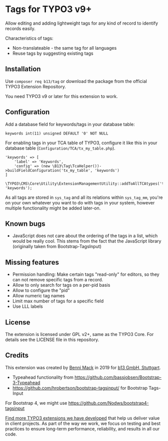 # Tags for TYPO3 v9+

Allow editing and adding lightweight tags for any kind of record to identify records easily.

Characteristics of tags:
- Non-translateable - the same tag for all languages
- Reuse tags by suggesting existing tags


## Installation

Use `composer req b13/tag` or download the package from the official TYPO3 Extension Repository.

You need TYPO3 v9 or later for this extension to work.

## Configuration

Add a database field for keywords/tags in your database table:

    keywords int(11) unsigned DEFAULT '0' NOT NULL

For enabling tags in your TCA table of TYPO3, configure it like this in your database table (`Configuration/TCA/tx_my_table.php`).

    'keywords' => [
        'label' => 'Keywords',
        'config' => (new \B13\Tag\TcaHelper())->buildFieldConfiguration('tx_my_table', 'keywords')
    ]

    \TYPO3\CMS\Core\Utility\ExtensionManagementUtility::addToAllTCAtypes('tx_my_table', 'keywords');

As all tags are stored in `sys_tag` and all its relations within `sys_tag_mm`, you're on your own whatever
you want to do with tags in your system, however multiple functionality might be added later-on.

## Known bugs
* JavaScript does not care about the ordering of the tags in a list, which would be really cool. This stems
from the fact that the JavaScript library (originally taken from Bootstrap-TagsInput)

## Missing features
* Permission handling: Make certain tags "read-only" for editors, so they can not remove specific tags from a record.
* Allow to only search for tags on a per-pid basis
* Allow to configure the "pid"
* Allow numeric tag names
* Limit max number of tags for a specific field
* Use LLL labels

## License

The extension is licensed under GPL v2+, same as the TYPO3 Core. For details see the LICENSE file in this repository.

## Credits

This extension was created by [Benni Mack](https://github.com/bmack) in 2019 for [b13 GmbH, Stuttgart](https://b13.com).

* Typeahead functionality from https://github.com/bassjobsen/Bootstrap-3-Typeahead
* https://github.com/hrobertson/bootstrap-tagsinput/ for Bootstrap Tags-Input

For Bootstrap 4, we might use https://github.com/Nodws/bootstrap4-tagsinput

[Find more TYPO3 extensions we have developed](https://b13.com/useful-typo3-extensions-from-b13-to-you) that help us deliver value in client projects. As part of the way we work, we focus on testing and best practices to ensure long-term performance, reliability, and results in all our code.
